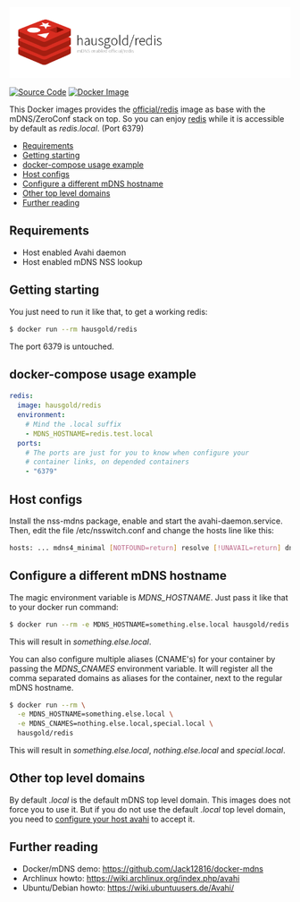 ![mDNS enabled official/redis](https://raw.githubusercontent.com/hausgold/docker-redis/master/docs/assets/project.png)

[![Source Code](https://img.shields.io/badge/source-on%20github-blue.svg)](https://github.com/hausgold/docker-redis)
[![Docker Image](https://img.shields.io/badge/image-on%20docker%20hub-blue.svg)](https://hub.docker.com/r/hausgold/redis/)

This Docker images provides the [official/redis](https://hub.docker.com/_/redis/) image as base
with the mDNS/ZeroConf stack on top. So you can enjoy [redis](https://redis.io/) while
it is accessible by default as *redis.local*. (Port 6379)

- [Requirements](#requirements)
- [Getting starting](#getting-starting)
- [docker-compose usage example](#docker-compose-usage-example)
- [Host configs](#host-configs)
- [Configure a different mDNS hostname](#configure-a-different-mdns-hostname)
- [Other top level domains](#other-top-level-domains)
- [Further reading](#further-reading)

## Requirements

* Host enabled Avahi daemon
* Host enabled mDNS NSS lookup

## Getting starting

You just need to run it like that, to get a working redis:

```bash
$ docker run --rm hausgold/redis
```

The port 6379 is untouched.

## docker-compose usage example

```yaml
redis:
  image: hausgold/redis
  environment:
    # Mind the .local suffix
    - MDNS_HOSTNAME=redis.test.local
  ports:
    # The ports are just for you to know when configure your
    # container links, on depended containers
    - "6379"
```

## Host configs

Install the nss-mdns package, enable and start the avahi-daemon.service. Then,
edit the file /etc/nsswitch.conf and change the hosts line like this:

```bash
hosts: ... mdns4_minimal [NOTFOUND=return] resolve [!UNAVAIL=return] dns ...
```

## Configure a different mDNS hostname

The magic environment variable is *MDNS_HOSTNAME*. Just pass it like that to
your docker run command:

```bash
$ docker run --rm -e MDNS_HOSTNAME=something.else.local hausgold/redis
```

This will result in *something.else.local*.

You can also configure multiple aliases (CNAME's) for your container by
passing the *MDNS_CNAMES* environment variable. It will register all the comma
separated domains as aliases for the container, next to the regular mDNS
hostname.

```bash
$ docker run --rm \
  -e MDNS_HOSTNAME=something.else.local \
  -e MDNS_CNAMES=nothing.else.local,special.local \
  hausgold/redis
```

This will result in *something.else.local*, *nothing.else.local* and
*special.local*.

## Other top level domains

By default *.local* is the default mDNS top level domain. This images does not
force you to use it. But if you do not use the default *.local* top level
domain, you need to [configure your host avahi][custom_mdns] to accept it.

## Further reading

* Docker/mDNS demo: https://github.com/Jack12816/docker-mdns
* Archlinux howto: https://wiki.archlinux.org/index.php/avahi
* Ubuntu/Debian howto: https://wiki.ubuntuusers.de/Avahi/

[custom_mdns]: https://wiki.archlinux.org/index.php/avahi#Configuring_mDNS_for_custom_TLD
